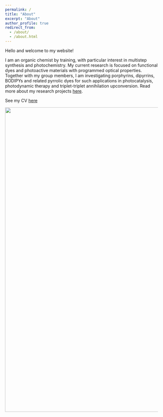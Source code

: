 ```yaml
---
permalink: /
title: "About"
excerpt: "About"
author_profile: true
redirect_from: 
  - /about/
  - /about.html
---
```


Hello and welcome to my website!

I am an organic chemist by training, with particular interest in multistep synthesis and photochemistry. My current research is focused on functional dyes and photoactive materials with programmed optical properties. Together with my group members, I am investigating porphyrins, dipyrrins, BODIPYs and related pyrrolic dyes for such applications in photocatalysis, photodynamic therapy and triplet-triplet annihilation upconversion. Read more about my research projects [here](https://mihafil.github.io/academic//research/).

See my CV [here](https://mihafil.github.io/academic/files/Filatov-CV-September-2023.pdf)


<img src="https://mihafil.github.io/academic/images/vials.jpg" width="1000" height="auto" align="left"/>

 

